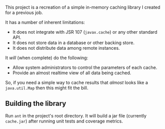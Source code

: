 This project is a recreation of a simple in-memory caching library I created
for a previous job.

It has a number of inherent limitations:

- It does not integrate with JSR 107 (`javax.cache`) or any other standard API.
- It does not store data in a database or other backing store.
- It does not distribute data among remote instances.

It *will* (when complete) do the following:
- Allow system administrators to control the parameters of each cache.
- Provide an almost realtime view of all data being cached.

So, if you need a simple way to cache results that *almost* looks like
a `java.util.Map` then this might fit the bill.

## Building the library

Run `ant` in the project's root directory.  It will build a jar file (currently
`cache.jar`) after running unit tests and coverage metrics.
